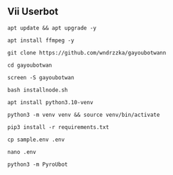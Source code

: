 ## Vii Userbot
```
apt update && apt upgrade -y
```
```
apt install ffmpeg -y
```
```
git clone https://github.com/wndrzzka/gayoubotwann
```
```
cd gayoubotwan
```
```
screen -S gayoubotwan
```
```
bash installnode.sh
```
```
apt install python3.10-venv
```
```
python3 -m venv venv && source venv/bin/activate
```
```
pip3 install -r requirements.txt
```
```
cp sample.env .env
```
```
nano .env
```
```
python3 -m PyroUbot
```
